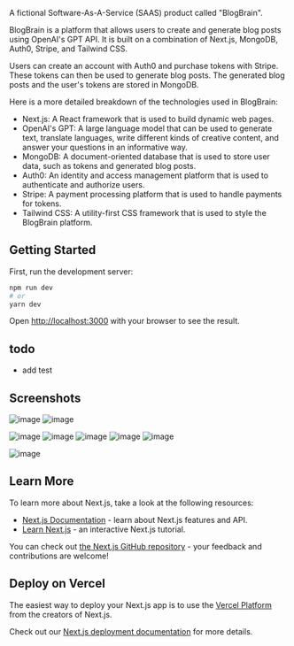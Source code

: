 A fictional Software-As-A-Service (SAAS) product called "BlogBrain".

BlogBrain is a platform that allows users to create and generate blog posts using OpenAI's GPT API. It is built on a combination of Next.js, MongoDB, Auth0, Stripe, and Tailwind CSS.

Users can create an account with Auth0 and purchase tokens with Stripe. These tokens can then be used to generate blog posts. The generated blog posts and the user's tokens are stored in MongoDB.

Here is a more detailed breakdown of the technologies used in BlogBrain:

- Next.js: A React framework that is used to build dynamic web pages.
- OpenAI's GPT: A large language model that can be used to generate text, translate languages, write different kinds of creative content, and answer your questions in an informative way.
- MongoDB: A document-oriented database that is used to store user data, such as tokens and generated blog posts.
- Auth0: An identity and access management platform that is used to authenticate and authorize users.
- Stripe: A payment processing platform that is used to handle payments for tokens.
- Tailwind CSS: A utility-first CSS framework that is used to style the BlogBrain platform.

## Getting Started

First, run the development server:

```bash
npm run dev
# or
yarn dev
```

Open [http://localhost:3000](http://localhost:3000) with your browser to see the result.

## todo
- add test

## Screenshots
![image](https://github.com/user-attachments/assets/f4c6721e-83c7-4c1b-a076-2652431e8677)
![image](https://github.com/user-attachments/assets/0931dc1f-1bb8-4538-a12f-a6959b4528c6)

![image](https://github.com/user-attachments/assets/a1da0eeb-1802-402d-b4bd-78232f760fea)
![image](https://github.com/user-attachments/assets/7d5dbe77-9968-47f2-9b68-4c6c494f7579)
![image](https://github.com/user-attachments/assets/d9212b76-409a-4696-945d-e88af0a2ef5c)
![image](https://github.com/user-attachments/assets/c203b8d8-3b0c-4f8b-b28b-bbf6cc5a3aed)
![image](https://github.com/user-attachments/assets/21661753-4eae-4013-b666-7483027ea02b)

![image](https://github.com/user-attachments/assets/871f23da-61d5-4d3f-a922-ec9c5e01fd6f)


## Learn More

To learn more about Next.js, take a look at the following resources:

- [Next.js Documentation](https://nextjs.org/docs) - learn about Next.js features and API.
- [Learn Next.js](https://nextjs.org/learn) - an interactive Next.js tutorial.

You can check out [the Next.js GitHub repository](https://github.com/vercel/next.js/) - your feedback and contributions are welcome!

## Deploy on Vercel

The easiest way to deploy your Next.js app is to use the [Vercel Platform](https://vercel.com/new?utm_medium=default-template&filter=next.js&utm_source=create-next-app&utm_campaign=create-next-app-readme) from the creators of Next.js.

Check out our [Next.js deployment documentation](https://nextjs.org/docs/deployment) for more details.
